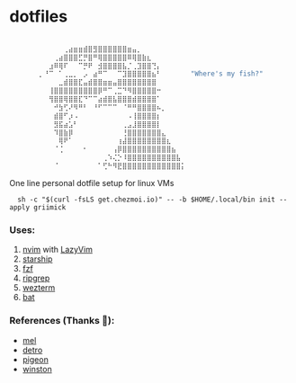 # dotfiles

```bash
⠀⠀⠀⠀⠀⠀⠀⠀⠀⠀⠀⠀⠀⠀⠀⠀⠀⠀⠀⠀⠀⠀⠀⠀⠀⠀⠀⠀⠀⠀⠀⠀⠀⠀⠀⠀⠀⠀⠀⠀
⠀⠀⠀⠀⠀⠀⠀⠀⠀⠀⠀⢀⣴⣶⣶⣾⣿⣻⣿⣿⣿⣿⣿⣿⣶⣤⡀⠀⠀⠀⠀⠀⠀⠀⠀⠀⠀⠀⠀⠀
⠀⠀⠀⠀⠀⠀⠀⠀⠀⢀⣴⣿⣿⣿⣋⡛⣿⠛⢿⣿⣿⣿⣿⣿⠿⢿⣿⣷⣆⠀⠀⠀⠀⠀⠀⠀⠀⠀⠀⠀
⠀⠀⠀⠀⠀⠀⠀⠀⣰⠿⢿⠏⠀⠀⠉⡛⠟⠀⣺⣿⣿⣿⣿⣧⡈⢀⣹⣿⣿⢙⡄⠀⠀⠀⠀⠀⠀⠀⠀⠀
⠀⠀⠀⠀⠀⠀⡀⠘⠉⠀⠁⢀⣀⡀⠀⡠⠀⣴⠛⠉⠀⠀⠉⣹⣿⣿⣿⣿⣿⣦⠃⠀⠀⠀⠀⠀⠀"Where's my fish?"⠀⠀
⠀⠀⠀⠀⠀⠀⠀⠀⠀⠀⣀⣾⣿⣿⣏⣤⣾⣿⣿⣶⣶⣤⣿⣿⣿⣿⣿⣿⣿⣿⠀⠀⠀⠀⠀⠀⠀⠀⠀⠀
⠀⠀⠀⠀⠀⠀⠀⠀⢸⣿⣿⣿⣿⣿⣿⣿⣿⣿⡿⠛⠉⢀⣉⠙⠻⣿⣿⣿⣿⣿⠒⠀⠀⠀⠀⠀⠀⠀⠀⠀
⠀⠀⠀⠀⠀⠀⠀⠀⢻⣿⣿⢿⣿⣿⣏⠙⠉⠉⣴⣾⣿⣧⣿⣿⣿⣾⣿⣿⣿⣿⠁⠀⠀⠀⠀⠀⠀⠀⠀⠀
⠀⠀⠀⠀⠀⠀⠀⠀⠀⠚⣳⢋⠜⠻⠛⠃⠀⠘⠋⠉⠉⠉⠀⠈⠛⠛⣿⣿⣿⣿⠦⡀⠀⠀⠀⠀⠀⠀⠀⠀
⠀⠀⠀⠀⠀⠀⠀⠀⠀⣾⣿⠋⡰⠠⠀⠀⠀⠀⠀⠀⠀⠀⠀⠀⠠⢸⣿⣿⣿⣿⡆⠀⠀⠀⠀⠀⠀⠀⠀⠀
⠀⠀⠀⠀⠀⠀⠀⠀⠀⣻⣯⣴⣡⠃⠀⠀⠀⠀⠀⠀⠀⠀⠀⢀⣠⣸⣿⣿⣿⣿⡇⠀⠀⠀⠀⠀⠀⠀⠀⠀
⠀⠀⠀⠀⠀⠀⠀⠀⠀⠹⣿⣷⡿⠀⠀⠀⠀⠀⠀⠀⠀⠀⠀⢘⣿⣿⣿⣿⣿⣿⣿⣄⠀⠀⠀⠀⠀⠀⠀⠀
⠀⠀⠀⠀⠀⠀⠀⠀⠀⠀⢿⠟⠁⠀⠀⠀⠀⠀⠀⠀⠀⠀⢰⣼⣿⣿⣿⣿⣿⣿⣿⣿⣆⠀⠀⠀⠀⠀⠀⠀
⠀⠀⠀⠀⠀⠀⠀⠀⠀⠈⢈⠀⠀⠀⠀⠂⠀⠀⠀⠀⠀⢠⡿⣿⣿⣿⣿⣿⣿⣿⣿⣿⣿⣦⠀⠀⠀⠀⠀⠀
⠀⠀⠀⠀⠀⠀⠀⠀⠀⠀⠀⠀⠀⠀⠀⠀⠀⠀⠀⢀⠱⢌⡑⠸⣿⣿⣿⣿⣿⣿⣿⣿⣿⣿⣧⠀⠀⠀⠀⠀
⠀⠀⠀⠀⠀⠀⠀⠀⠀⠈⠀⠀⠀⠀⠀⠀⠀⠀⠁⢋⠓⠻⣟⣿⣿⣿⣿⣿⣿⣿⣿⣿⣿⣿⣿⡅
```

One line personal dotfile setup for linux VMs

```
  sh -c "$(curl -fsLS get.chezmoi.io)" -- -b $HOME/.local/bin init --apply griimick
```

### Uses:

1. [nvim](https://github.com/neovim/neovim) with [LazyVim](https://github.com/LazyVim/LazyVim)
2. [starship](https://github.com/starship/starship)
3. [fzf](https://github.com/junegunn/fzf)
4. [ripgrep](https://github.com/BurntSushi/ripgrep)
5. [wezterm](https://github.com/wez/wezterm)
6. [bat](https://github.com/sharkdp/bat)

### References (Thanks 🙏):
- [mel](https://codeberg.org/mel/dotfiles)
- [detro](https://github.com/detro/.bashrc.d)
- [pigeon](https://github.com/backwardspy/dots)
- [winston](https://github.com/nekowinston/dotfiles/tree/chezmoi)
